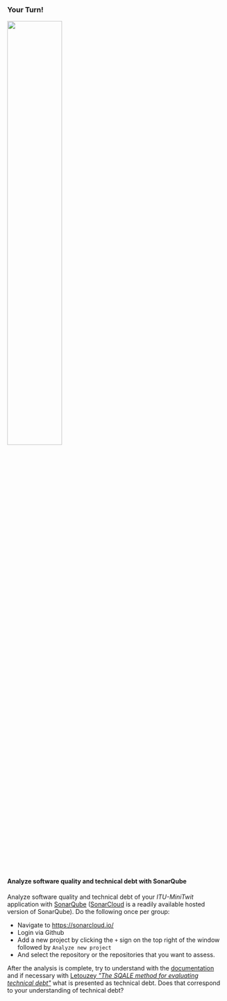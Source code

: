 ### Your Turn!
<img src="https://media.giphy.com/media/13GIgrGdslD9oQ/giphy.gif" width=50%/>


#### Analyze software quality and technical debt with SonarQube

Analyze software quality and technical debt of your _ITU-MiniTwit_ application with [SonarQube](https://www.sonarqube.org/) ([SonarCloud](https://sonarcloud.io/) is a readily available hosted version of SonarQube). Do the following once per group:

  * Navigate to https://sonarcloud.io/
  * Login via Github
  * Add a new project by clicking the `+` sign on the top right of the window followed by `Analyze new project`
  * And select the repository or the repositories that you want to assess.

After the analysis is complete, try to understand with the [documentation](https://docs.sonarqube.org/latest/user-guide/metric-definitions/#header-4) and if necessary with [Letouzey _"The SQALE method for evaluating technical debt"_](https://www.researchgate.net/profile/Jean_Louis_Letouzey/publication/239763591_The_SQALE_method_for_evaluating_Technical_Debt/links/0c9605357748774a21000000/The-SQALE-method-for-evaluating-Technical-Debt.pdf) what is presented as technical debt. Does that correspond to your understanding of technical debt?

